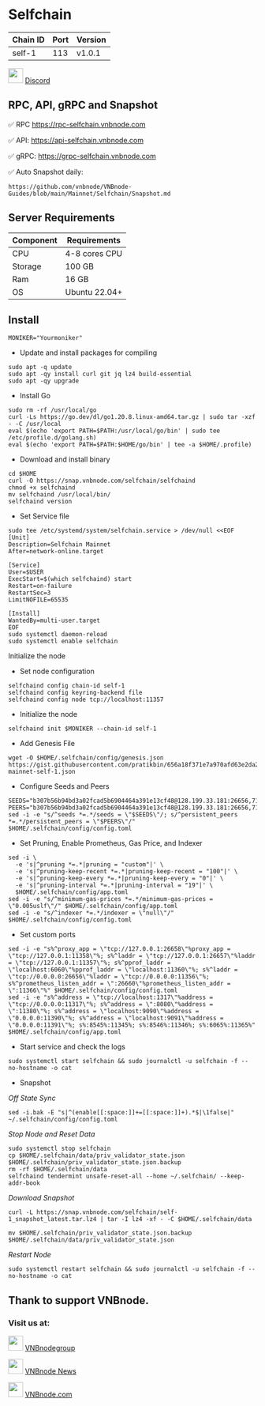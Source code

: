 # Selfchain
|  Chain ID  |  Port  |  Version  |
|------------|--------|-----------|
|    self-1  |  113   |   v1.0.1   |

<img src="https://github.com/vnbnode/VNBnode-Guides/assets/76662222/7724db8a-a28e-452b-8431-ed5a748ba9bd" width="30"/> <a href="https://discord.com/invite/selfchainxyz" target="_blank">Discord</a>
## RPC, API, gRPC and Snapshot
✅ RPC https://rpc-selfchain.vnbnode.com

✅ API: https://api-selfchain.vnbnode.com

✅ gRPC: https://grpc-selfchain.vnbnode.com

✅ Auto Snapshot daily: 
```
https://github.com/vnbnode/VNBnode-Guides/blob/main/Mainnet/Selfchain/Snapshot.md
```
## Server Requirements
| Component   |  Requirements  |
|-------------|----------------|
| CPU         | 4-8 cores CPU  |
| Storage     | 100 GB         |
| Ram         | 16 GB          |
| OS          | Ubuntu 22.04+  |
## Install
```
MONIKER="Yourmoniker"
```
- Update and install packages for compiling
```
sudo apt -q update
sudo apt -qy install curl git jq lz4 build-essential
sudo apt -qy upgrade
```
- Install Go
```
sudo rm -rf /usr/local/go
curl -Ls https://go.dev/dl/go1.20.8.linux-amd64.tar.gz | sudo tar -xzf - -C /usr/local
eval $(echo 'export PATH=$PATH:/usr/local/go/bin' | sudo tee /etc/profile.d/golang.sh)
eval $(echo 'export PATH=$PATH:$HOME/go/bin' | tee -a $HOME/.profile)
```
- Download and install binary
```
cd $HOME
curl -O https://snap.vnbnode.com/selfchain/selfchaind
chmod +x selfchaind
mv selfchaind /usr/local/bin/
selfchaind version
```
- Set Service file
```
sudo tee /etc/systemd/system/selfchain.service > /dev/null <<EOF
[Unit]
Description=Selfchain Mainnet
After=network-online.target

[Service]
User=$USER
ExecStart=$(which selfchaind) start
Restart=on-failure
RestartSec=3
LimitNOFILE=65535

[Install]
WantedBy=multi-user.target
EOF
sudo systemctl daemon-reload
sudo systemctl enable selfchain
```
Initialize the node
- Set node configuration
```
selfchaind config chain-id self-1
selfchaind config keyring-backend file
selfchaind config node tcp://localhost:11357
```
- Initialize the node
```
selfchaind init $MONIKER --chain-id self-1
```
- Add Genesis File
```
wget -O $HOME/.selfchain/config/genesis.json https://gist.githubusercontent.com/pratikbin/656a18f371e7a970afd63e2da2890c81/raw/3876268b2d07ce65aece8455c67f98cf557c6e40/selfchain-mainnet-self-1.json
```
- Configure Seeds and Peers
```
SEEDS="b307b56b94bd3a02fcad5b6904464a391e13cf48@128.199.33.181:26656,71b8d630e7c3e31f2743fda68e6d3ac64f41cece@209.97.174.97:26656,6ae10267d8581414b37553655be22297b2f92087@174.138.25.159:26656"
PEERS="b307b56b94bd3a02fcad5b6904464a391e13cf48@128.199.33.181:26656,71b8d630e7c3e31f2743fda68e6d3ac64f41cece@209.97.174.97:26656,6ae10267d8581414b37553655be22297b2f92087@174.138.25.159:26656"
sed -i -e "s/^seeds *=.*/seeds = \"$SEEDS\"/; s/^persistent_peers *=.*/persistent_peers = \"$PEERS\"/" $HOME/.selfchain/config/config.toml
```
- Set Pruning, Enable Prometheus, Gas Price, and Indexer
```
sed -i \
  -e 's|^pruning *=.*|pruning = "custom"|' \
  -e 's|^pruning-keep-recent *=.*|pruning-keep-recent = "100"|' \
  -e 's|^pruning-keep-every *=.*|pruning-keep-every = "0"|' \
  -e 's|^pruning-interval *=.*|pruning-interval = "19"|' \
  $HOME/.selfchain/config/app.toml
sed -i -e "s/^minimum-gas-prices *=.*/minimum-gas-prices = \"0.005uslf\"/" $HOME/.selfchain/config/app.toml
sed -i -e "s/^indexer *=.*/indexer = \"null\"/" $HOME/.selfchain/config/config.toml
```
- Set custom ports
```
sed -i -e "s%^proxy_app = \"tcp://127.0.0.1:26658\"%proxy_app = \"tcp://127.0.0.1:11358\"%; s%^laddr = \"tcp://127.0.0.1:26657\"%laddr = \"tcp://127.0.0.1:11357\"%; s%^pprof_laddr = \"localhost:6060\"%pprof_laddr = \"localhost:11360\"%; s%^laddr = \"tcp://0.0.0.0:26656\"%laddr = \"tcp://0.0.0.0:11356\"%; s%^prometheus_listen_addr = \":26660\"%prometheus_listen_addr = \":11366\"%" $HOME/.selfchain/config/config.toml
sed -i -e "s%^address = \"tcp://localhost:1317\"%address = \"tcp://0.0.0.0:11317\"%; s%^address = \":8080\"%address = \":11380\"%; s%^address = \"localhost:9090\"%address = \"0.0.0.0:11390\"%; s%^address = \"localhost:9091\"%address = \"0.0.0.0:11391\"%; s%:8545%:11345%; s%:8546%:11346%; s%:6065%:11365%" $HOME/.selfchain/config/app.toml
```
- Start service and check the logs
```
sudo systemctl start selfchain && sudo journalctl -u selfchain -f --no-hostname -o cat
```
- Snapshot

_Off State Sync_
```
sed -i.bak -E "s|^(enable[[:space:]]+=[[:space:]]+).*$|\1false|" ~/.selfchain/config/config.toml
```
_Stop Node and Reset Data_
```
sudo systemctl stop selfchain
cp $HOME/.selfchain/data/priv_validator_state.json $HOME/.selfchain/priv_validator_state.json.backup
rm -rf $HOME/.selfchain/data
selfchaind tendermint unsafe-reset-all --home ~/.selfchain/ --keep-addr-book
```
_Download Snapshot_
```
curl -L https://snap.vnbnode.com/selfchain/self-1_snapshot_latest.tar.lz4 | tar -I lz4 -xf - -C $HOME/.selfchain/data
```
```
mv $HOME/.selfchain/priv_validator_state.json.backup $HOME/.selfchain/data/priv_validator_state.json
```
_Restart Node_
```
sudo systemctl restart selfchain && sudo journalctl -u selfchain -f --no-hostname -o cat
```
## Thank to support VNBnode.
### Visit us at:

<img src="https://user-images.githubusercontent.com/50621007/183283867-56b4d69f-bc6e-4939-b00a-72aa019d1aea.png" width="30"/> <a href="https://t.me/VNBnodegroup" target="_blank">VNBnodegroup</a>

<img src="https://user-images.githubusercontent.com/50621007/183283867-56b4d69f-bc6e-4939-b00a-72aa019d1aea.png" width="30"/> <a href="https://t.me/Vnbnode" target="_blank">VNBnode News</a>

<img src="https://github.com/vnbnode/binaries/blob/main/Logo/VNBnode.jpg" width="30"/> <a href="https://VNBnode.com" target="_blank">VNBnode.com</a>
